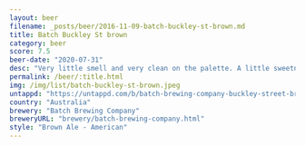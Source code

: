 ```yaml
---
layout: beer
filename: _posts/beer/2016-11-09-batch-buckley-st-brown.md
title: Batch Buckley St brown
category: beer
score: 7.5
beer-date: "2020-07-31"
desc: "Very little smell and very clean on the palette. A little sweetness and not much else. Very easy drinking"
permalink: /beer/:title.html
img: /img/list/batch-buckley-st-brown.jpeg
untappd: "https://untappd.com/b/batch-brewing-company-buckley-street-brown/3079058"
country: "Australia"
brewery: "Batch Brewing Company"
breweryURL: "brewery/batch-brewing-company.html"
style: "Brown Ale - American"
---
```

